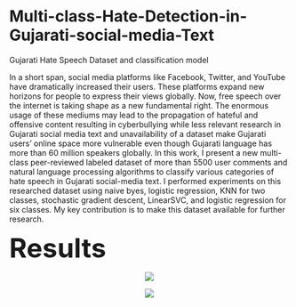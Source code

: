 # Multi-class-Hate-Detection-in-Gujarati-social-media-Text
Gujarati Hate Speech Dataset  and classification model 


In a short span, social media platforms like Facebook, Twitter, and YouTube have dramatically increased their users. These platforms expand new horizons for people to express their views globally. Now, free speech over the internet is taking shape as a new fundamental right. The enormous usage of these mediums may lead to the propagation of hateful and offensive content resulting in cyberbullying while less relevant research in Gujarati social media text and unavailability of a dataset make Gujarati users’ online space more vulnerable even though Gujarati language has more than 60 million speakers globally. In this work, I present a new multi-class peer-reviewed labeled dataset of more than 5500 user comments and natural language processing algorithms to classify various categories of hate speech in Gujarati social-media text. I performed experiments on this researched dataset using naive byes, logistic regression, KNN for two classes, stochastic gradient descent, LinearSVC, and logistic regression for six classes. My key contribution is to make this dataset available for further research. 

<font size="28">**Results** </font>

<p align="center"> <img src="https://user-images.githubusercontent.com/54111873/185794449-97d176a0-186d-4968-82a1-6591e6f15104.png">
 </p>


<p align="center"><img src="https://user-images.githubusercontent.com/54111873/185794562-e98d310c-4022-4268-b351-bd95af053940.png">
 </p>
